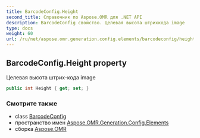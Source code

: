 ```yaml
---
title: BarcodeConfig.Height
second_title: Справочник по Aspose.OMR для .NET API
description: BarcodeConfig свойство. Целевая высота штрихкода image
type: docs
weight: 60
url: /ru/net/aspose.omr.generation.config.elements/barcodeconfig/height/
---
```

## BarcodeConfig.Height property

Целевая высота штрих-кода image

```csharp
public int Height { get; set; }
```

### Смотрите также

* class [BarcodeConfig](../)
* пространство имен [Aspose.OMR.Generation.Config.Elements](../../barcodeconfig/)
* сборка [Aspose.OMR](../../../)


